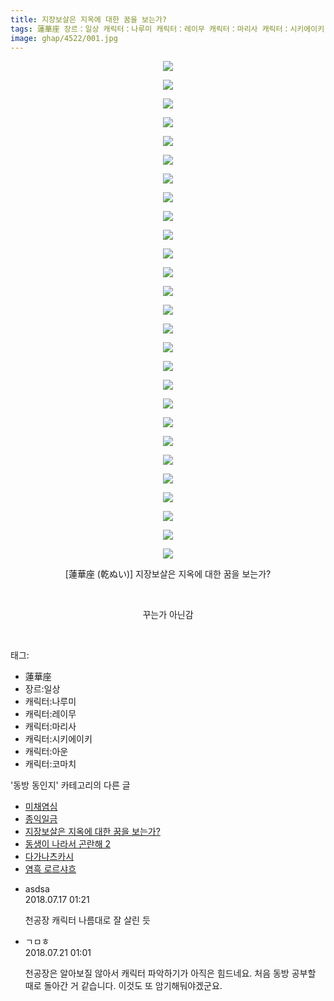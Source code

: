 ```yaml
---
title: 지장보살은 지옥에 대한 꿈을 보는가?
tags: 蓮華座 장르：일상 캐릭터：나루미 캐릭터：레이무 캐릭터：마리사 캐릭터：시키에이키 캐릭터：아운 캐릭터：코마치 乾ぬい 동방_동인지
image: ghap/4522/001.jpg
---
```

<div class="article">
<p style="text-align: center; clear: none; float: none;"><img src="{{ site.nasurl }}/ghap/4522/001.jpg"/></p>
<p style="text-align: center; clear: none; float: none;"><img src="{{ site.nasurl }}/ghap/4522/002.jpg"/></p>
<p style="text-align: center; clear: none; float: none;"><img src="{{ site.nasurl }}/ghap/4522/003.jpg"/></p>
<p style="text-align: center; clear: none; float: none;"><img src="{{ site.nasurl }}/ghap/4522/004.jpg"/></p>
<p style="text-align: center; clear: none; float: none;"><img src="{{ site.nasurl }}/ghap/4522/005.jpg"/></p>
<p style="text-align: center; clear: none; float: none;"><img src="{{ site.nasurl }}/ghap/4522/006.jpg"/></p>
<p style="text-align: center; clear: none; float: none;"><img src="{{ site.nasurl }}/ghap/4522/007.jpg"/></p>
<p style="text-align: center; clear: none; float: none;"><img src="{{ site.nasurl }}/ghap/4522/008.jpg"/></p>
<p style="text-align: center; clear: none; float: none;"><img src="{{ site.nasurl }}/ghap/4522/009.jpg"/></p>
<p style="text-align: center; clear: none; float: none;"><img src="{{ site.nasurl }}/ghap/4522/010.jpg"/></p>
<p style="text-align: center; clear: none; float: none;"><img src="{{ site.nasurl }}/ghap/4522/011.jpg"/></p>
<p style="text-align: center; clear: none; float: none;"><img src="{{ site.nasurl }}/ghap/4522/012.jpg"/></p>
<p style="text-align: center; clear: none; float: none;"><img src="{{ site.nasurl }}/ghap/4522/013.jpg"/></p>
<p style="text-align: center; clear: none; float: none;"><img src="{{ site.nasurl }}/ghap/4522/014.jpg"/></p>
<p style="text-align: center; clear: none; float: none;"><img src="{{ site.nasurl }}/ghap/4522/015.jpg"/></p>
<p style="text-align: center; clear: none; float: none;"><img src="{{ site.nasurl }}/ghap/4522/016.jpg"/></p>
<p style="text-align: center; clear: none; float: none;"><img src="{{ site.nasurl }}/ghap/4522/017.jpg"/></p>
<p style="text-align: center; clear: none; float: none;"><img src="{{ site.nasurl }}/ghap/4522/018.jpg"/></p>
<p style="text-align: center; clear: none; float: none;"><img src="{{ site.nasurl }}/ghap/4522/019.jpg"/></p>
<p style="text-align: center; clear: none; float: none;"><img src="{{ site.nasurl }}/ghap/4522/020.jpg"/></p>
<p style="text-align: center; clear: none; float: none;"><img src="{{ site.nasurl }}/ghap/4522/021.jpg"/></p>
<p style="text-align: center; clear: none; float: none;"><img src="{{ site.nasurl }}/ghap/4522/022.jpg"/></p>
<p style="text-align: center; clear: none; float: none;"><img src="{{ site.nasurl }}/ghap/4522/023.jpg"/></p>
<p style="text-align: center; clear: none; float: none;"><img src="{{ site.nasurl }}/ghap/4522/024.jpg"/></p>
<p style="text-align: center; clear: none; float: none;"><img src="{{ site.nasurl }}/ghap/4522/025.jpg"/></p>
<p style="text-align: center; clear: none; float: none;"><img src="{{ site.nasurl }}/ghap/4522/026.jpg"/></p>
<p style="text-align: center; clear: none; float: none;"><img src="{{ site.nasurl }}/ghap/4522/027.jpg"/></p>
<p style="text-align: center; clear: none; float: none;">[蓮華座 (乾ぬい)] 지장보살은 지옥에 대한 꿈을 보는가?</p>
<p style="text-align: center; clear: none; float: none;"><br/></p>
<p style="text-align: center; clear: none; float: none;">꾸는가 아닌감</p>
<p><br/></p>
</div><div class="tagTrail">
<p>태그: </p>
<ul>
<li>蓮華座</li>
<li>장르:일상</li>
<li>캐릭터:나루미</li>
<li>캐릭터:레이무</li>
<li>캐릭터:마리사</li>
<li>캐릭터:시키에이키</li>
<li>캐릭터:아운</li>
<li>캐릭터:코마치</li>
</ul>
</div><div class="another">
<p>'동방 동인지' 카테고리의 다른 글</p>
<ul>
<li><a href="/2018-07-16-ghap_4524">미채염심</a></li>
<li><a href="/2018-07-16-ghap_4523">종익일금</a></li>
<li><a href="/2018-07-16-ghap_4522">지장보살은 지옥에 대한 꿈을 보는가?</a></li>
<li><a href="/2018-07-16-ghap_4521">동생이 나라서 곤란해 2</a></li>
<li><a href="/2018-07-16-ghap_4520">다가나츠카시</a></li>
<li><a href="/2018-07-16-ghap_4519">염흑 로르샤흐</a></li>
</ul>
</div><div class="cb_module cb_fluid">
<div class="cb_wrt cb_profile">
<div class="comment">
<ul>
<li class="cb_thumb_off" id="comment15288249">
<div class="cb_comment_area">
<div class="cb_info_area">
<div class="cb_section">
<span class="cb_nick_name">asdsa</span>
</div>
<div class="cb_section">
<span class="cb_date">2018.07.17 01:21 </span>
</div>
</div>
<div class="cb_dsc_comment">
<p class="cb_dsc">
											천공장 캐릭터 나름대로 잘 살린 듯
										</p>
</div>
</div></li>
<li class="cb_thumb_off" id="comment15290975">
<div class="cb_comment_area">
<div class="cb_info_area">
<div class="cb_section">
<span class="cb_nick_name">ㄱㅁㅎ</span>
</div>
<div class="cb_section">
<span class="cb_date">2018.07.21 01:01 </span>
</div>
</div>
<div class="cb_dsc_comment">
<p class="cb_dsc">
											천공장은 알아보질 않아서 캐릭터 파악하기가 아직은 힘드네요. 처음 동방 공부할 때로 돌아간 거 같습니다. 이것도 또 암기해둬야겠군요.
										</p>
</div>
</div></li>
</ul>
</div>
</div><!-- commentList close -->
</div>